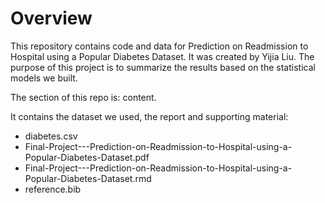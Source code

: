 # Overview
This repository contains code and data for Prediction on Readmission to Hospital using a Popular Diabetes Dataset. It was created by Yijia Liu. The purpose of this project is to summarize the results based on the statistical models we built.

The section of this repo is: content.

It contains the dataset we used, the report and supporting material:

- diabetes.csv
- Final-Project---Prediction-on-Readmission-to-Hospital-using-a-Popular-Diabetes-Dataset.pdf
- Final-Project---Prediction-on-Readmission-to-Hospital-using-a-Popular-Diabetes-Dataset.rmd
- reference.bib